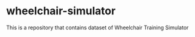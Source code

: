 # wheelchair-simulator

This is a repository that contains dataset of Wheelchair Training Simulator
